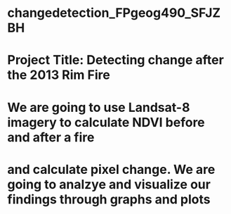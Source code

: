 # changedetection_FPgeog490_SFJZBH	
# Project Title: Detecting change after the 2013 Rim Fire 
# We are going to use Landsat-8 imagery to calculate NDVI before and after a fire
# and calculate pixel change. We are going to analzye and visualize our findings through graphs and plots
